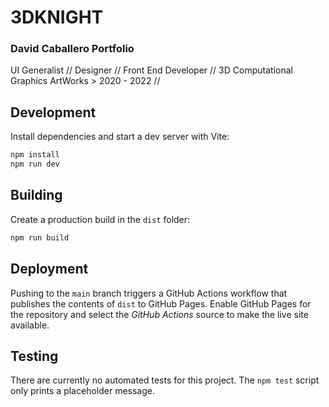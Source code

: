 # 3DKNIGHT

### David Caballero Portfolio
UI Generalist // Designer // Front End Developer // 3D Computational Graphics 
ArtWorks > 2020 - 2022 //

## Development

Install dependencies and start a dev server with Vite:

```bash
npm install
npm run dev
```

## Building

Create a production build in the `dist` folder:

```bash
npm run build
```

## Deployment

Pushing to the `main` branch triggers a GitHub Actions workflow that
publishes the contents of `dist` to GitHub Pages. Enable GitHub Pages for
the repository and select the *GitHub Actions* source to make the live
site available.

## Testing

There are currently no automated tests for this project. The `npm test`
script only prints a placeholder message.


